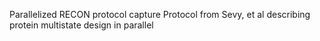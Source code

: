 Parallelized RECON protocol capture
Protocol from Sevy, et al describing protein multistate design in parallel
